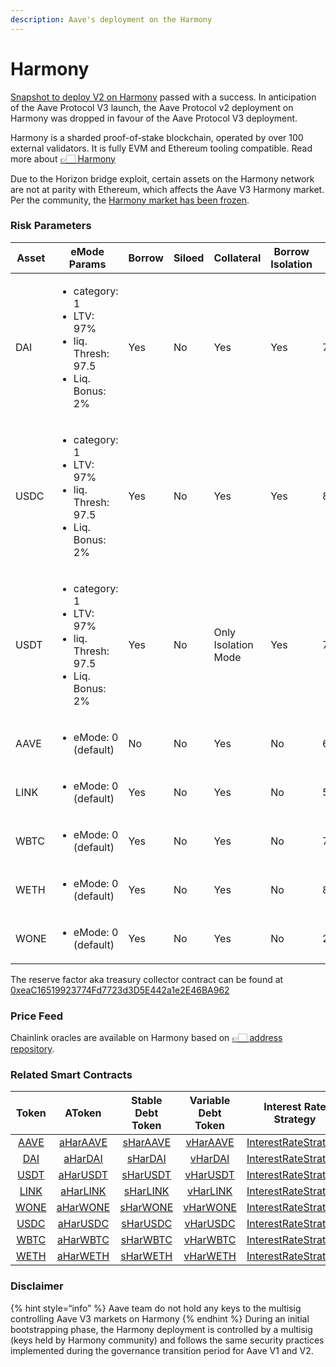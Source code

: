 ```yaml
---
description: Aave's deployment on the Harmony
---
```


# Harmony

[Snapshot to deploy V2 on Harmony](https://snapshot.org/#/aave.eth/proposal/QmYYBedL9aRFdC5DUgjN3QMoYxvJhAUBb2sEyhFuVQZbLG) passed with a success. In anticipation of the Aave Protocol V3 launch, the Aave Protocol v2 deployment on Harmony was dropped in favour of the Aave Protocol V3 deployment.

Harmony is a sharded proof-of-stake blockchain, operated by over 100 external validators. It is fully EVM and Ethereum tooling compatible. Read more about [👉🏻 Harmony](https://www.harmony.one/)

Due to the Horizon bridge exploit, certain assets on the Harmony network are not at parity with Ethereum, which affects the Aave V3 Harmony market. Per the community, the [Harmony market has been frozen](https://snapshot.org/#/aave.eth/proposal/0x81a78109941e5e0ac6cb5ebf82597c839c20ad6821a8c3ff063dba39032533d4).

### Risk Parameters

| Asset | eMode Params     | Borrow | Siloed | Collateral | Borrow Isolation | LTV | Liq. Thresh | Liq. Bonus | Debt Ceil | Supply Cap | Borrow Cap | Reserve Factor |
| ----- | ---------------- | --- | --- | ---------- | ----- | --- | ----------  | ---------- | --------- | ----- | ----- | -------------- |
| DAI   | <ul><li>category: 1 </li><li>LTV: 97%</li><li>liq. Thresh: 97.5</li><li>Liq. Bonus: 2%</li></ul> | Yes | No | Yes | Yes | 75% | 80% |  5% | - | 2B | 0 | 10% |
| USDC  | <ul><li>category: 1 </li><li>LTV: 97%</li><li>liq. Thresh: 97.5</li><li>Liq. Bonus: 2%</li></ul> | Yes | No | Yes | Yes | 82.5% | 85% |  4% | - | 2B | 0 | 10% |
| USDT  | <ul><li>category: 1 </li><li>LTV: 97%</li><li>liq. Thresh: 97.5</li><li>Liq. Bonus: 2%</li></ul> | Yes | No | Only Isolation Mode | Yes | 75% | 80% |  5% | 5M | 2B | 0 | 10% |
| AAVE  | <ul><li>eMode: 0 (default)</li></ul> | No  | No | Yes | No | 60% | 70% | 7.5% | - | 0 | 0 |  0% |
| LINK  | <ul><li>eMode: 0 (default)</li></ul> | Yes | No | Yes | No | 50% | 65% | 7.5% | - | 0 | 0 | 20% |
| WBTC  | <ul><li>eMode: 0 (default)</li></ul> | Yes | No | Yes | No | 70% | 75% | 6.5% | - | 0 | 0 | 20% |
| WETH  | <ul><li>eMode: 0 (default)</li></ul> | Yes | No | Yes | No | 80% | 82.5% | 5% | - | 0 | 0 | 10% |
| WONE  | <ul><li>eMode: 0 (default)</li></ul> | Yes | No | Yes | No | 25% | 45% | 15% | - | 0 | 0 | 20% |

The reserve factor aka treasury collector contract can be found at [0xeaC16519923774Fd7723d3D5E442a1e2E46BA962](https://explorer.harmony.one/address/0xeac16519923774fd7723d3d5e442a1e2e46ba962)

### Price Feed

Chainlink oracles are available on Harmony based on [👉🏻 address repository](https://docs.chain.link/docs/harmony-price-feeds/).

### Related Smart Contracts

| Token   | AToken | Stable Debt Token  | Variable Debt Token  | Interest Rate Strategy |
| :-----: | :----: | :----------------: | :------------------: | :--------------------: |
| [AAVE](https://explorer.harmony.one/address/0xcF323Aad9E522B93F11c352CaA519Ad0E14eB40F) | [aHarAAVE](https://explorer.harmony.one/address/0xf329e36C7bF6E5E86ce2150875a84Ce77f477375) | [sHarAAVE](https://explorer.harmony.one/address/0xfAeF6A702D15428E588d4C0614AEFb4348D83D48) | [vHarAAVE](https://explorer.harmony.one/address/0xE80761Ea617F66F96274eA5e8c37f03960ecC679) | [InterestRateStrategy](https://explorer.harmony.one/address/0x4aa694e6c06d6162d95be98a2df6a521d5a7b521) |
| [DAI](https://explorer.harmony.one/address/0xEf977d2f931C1978Db5F6747666fa1eACB0d0339) | [aHarDAI](https://explorer.harmony.one/address/0x82E64f49Ed5EC1bC6e43DAD4FC8Af9bb3A2312EE) | [sHarDAI](https://explorer.harmony.one/address/0xd94112B5B62d53C9402e7A60289c6810dEF1dC9B) | [vHarDAI](https://explorer.harmony.one/address/0x8619d80FB0141ba7F184CbF22fd724116D9f7ffC)| [InterestRateStrategy](https://explorer.harmony.one/address/0xa9f3c3cae095527061e6d270dbe163693e6fda9d) |
| [USDT](https://explorer.harmony.one/address/0x3C2B8Be99c50593081EAA2A724F0B8285F5aba8f) | [aHarUSDT](https://explorer.harmony.one/address/0x6ab707Aca953eDAeFBc4fD23bA73294241490620) | [sHarUSDT](https://explorer.harmony.one/address/0x70eFfc565DB6EEf7B927610155602d31b670e802) | [vHarUSDT](https://explorer.harmony.one/address/0xfb00AC187a8Eb5AFAE4eACE434F493Eb62672df7) | [InterestRateStrategy](https://explorer.harmony.one/address/0xf4a0039F2d4a2EaD5216AbB6Ae4C4C3AA2dB9b82) |
| [LINK](https://explorer.harmony.one/address/0x218532a12a389a4a92fC0C5Fb22901D1c19198aA) | [aHarLINK](https://explorer.harmony.one/address/0x191c10Aa4AF7C30e871E70C95dB0E4eb77237530) | [sHarLINK](https://explorer.harmony.one/address/0x89D976629b7055ff1ca02b927BA3e020F22A44e4) | [vHarLINK](https://explorer.harmony.one/address/0x953A573793604aF8d41F306FEb8274190dB4aE0e) | [InterestRateStrategy](https://explorer.harmony.one/address/0x4aa694e6c06d6162d95be98a2df6a521d5a7b521) |
| [WONE](https://explorer.harmony.one/address/0xcF664087a5bB0237a0BAd6742852ec6c8d69A27a) | [aHarWONE](https://explorer.harmony.one/address/0x6d80113e533a2C0fe82EaBD35f1875DcEA89Ea97) | [sHarWONE](https://explorer.harmony.one/address/0xF15F26710c827DDe8ACBA678682F3Ce24f2Fb56E) | [vHarWONE](https://explorer.harmony.one/address/0x4a1c3aD6Ed28a636ee1751C69071f6be75DEb8B8) | [InterestRateStrategy](https://explorer.harmony.one/address/0x4aa694e6c06d6162d95be98a2df6a521d5a7b521) |
| [USDC](https://explorer.harmony.one/address/0x985458E523dB3d53125813eD68c274899e9DfAb4) | [aHarUSDC](https://explorer.harmony.one/address/0x625E7708f30cA75bfd92586e17077590C60eb4cD) | [sHarUSDC](https://explorer.harmony.one/address/0x307ffe186F84a3bc2613D1eA417A5737D69A7007) | [vHarUSDC](https://explorer.harmony.one/address/0xFCCf3cAbbe80101232d343252614b6A3eE81C989) | [InterestRateStrategy](https://explorer.harmony.one/address/0xf4a0039F2d4a2EaD5216AbB6Ae4C4C3AA2dB9b82) |
| [WBTC](https://explorer.harmony.one/address/0x3095c7557bCb296ccc6e363DE01b760bA031F2d9) | [aHarWBTC](https://explorer.harmony.one/address/0x078f358208685046a11C85e8ad32895DED33A249) | [sHarWBTC](https://explorer.harmony.one/address/0x633b207Dd676331c413D4C013a6294B0FE47cD0e) | [vHarWBTC](https://explorer.harmony.one/address/0x92b42c66840C7AD907b4BF74879FF3eF7c529473) | [InterestRateStrategy](https://explorer.harmony.one/address/0x4aa694e6c06d6162d95be98a2df6a521d5a7b521) |
| [WETH](https://explorer.harmony.one/address/0x6983D1E6DEf3690C4d616b13597A09e6193EA013) | [aHarWETH](https://explorer.harmony.one/address/0xe50fA9b3c56FfB159cB0FCA61F5c9D750e8128c8) | [sHarWETH](https://explorer.harmony.one/address/0xD8Ad37849950903571df17049516a5CD4cbE55F6) | [vHarWETH](https://explorer.harmony.one/address/0x0c84331e39d6658Cd6e6b9ba04736cC4c4734351) | [InterestRateStrategy](https://explorer.harmony.one/address/0x4aa694e6c06d6162d95be98a2df6a521d5a7b521) |

### Disclaimer
{% hint style=“info” %} Aave team do not hold any keys to the multisig controlling Aave V3 markets on Harmony {% endhint %}
During an initial bootstrapping phase, the Harmony deployment is controlled by a multisig (keys held by Harmony community) and follows the same security practices implemented during the governance transition period for Aave V1 and V2.
